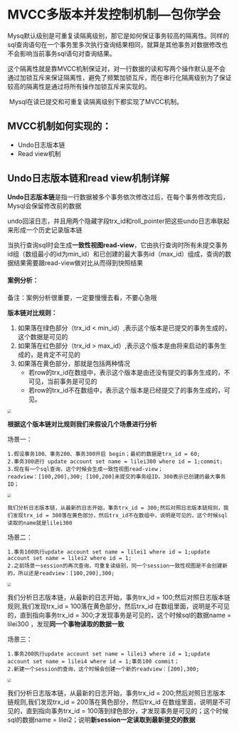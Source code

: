 # MVCC多版本并发控制机制—包你学会

​        Mysq默认级别是可重复读隔离级别，那它是如何保证事务较高的隔离性。同样的sql查询语句在一个事务里多次执行查询结果相同，就算是其他事务对数据修改也不会影响当前事务sql语句对查询结果。

​       这个隔离性就是靠MVCC机制保证对，对一行数据的读和写两个操作默认是不会通过加锁互斥来保证隔离性，避免了频繁加锁互斥，而在串行化隔离级别为了保证较高的隔离性是通过将所有操作加锁互斥来实现的。

​       Mysql在读已提交和可重复读隔离级别下都实现了MVCC机制。



## MVCC机制如何实现的：

- Undo日志版本链
- Read view机制



## Undo日志版本链和read view机制详解

​       **Undo日志版本链**是指一行数据被多个事务依次修改过后，在每个事务修改完后，Mysql会保留修改前的数据

undo回滚日志，并且用两个隐藏字段trx_id和roll_pointer把这些undo日志串联起来形成一个历史记录版本链

​      当执行查询sql时会生成**一致性视图read-view**，它由执行查询时所有未提交事务id组（数组最小的id为min_id）和已创建的最大事务id（max_id）组成，查询的数据结果需要跟read-view做对比从而得到快照结果

#### 案例分析：

备注：案例分析很重要，一定要慢慢去看，不要心急哦

**版本链对比规则：**

1. 如果落在绿色部分（trx_id < min_id）,表示这个版本是已提交的事务生成的，这个数据是可见的
2. 如果落在红色部分（trx_id > max_id）,表示这个版本是由将来启动的事务生成的，是肯定不可见的
3. 如果落在黄色部分，那就是包括两种情况
   - 若row的trx_id在数组中，表示这个版本是由还没有提交的事务生成的，不可见，当前事务是可见的
   - 若row的trx_id不在数组中，表示这个版本是已经提交了的事务生成的，可见。

<a href="https://sm.ms/image/X39JFgr7wDudHs8" target="_blank"><img src="https://i.loli.net/2020/10/02/X39JFgr7wDudHs8.jpg" style="zoom:50%;"  ></a>

**根据这个版本链对比规则我们来假设几个场景进行分析**

场景一：

```
1.假设事务100、事务200、事务300开启 begin；最初的数据是trx_id = 60;
2.事务300进行 update account set name = lilei300 where id = 1;commit;
3.现在有一个sql查询，这个时候会生成一致性视图read-view；
readview：[100,200],300; [100,200]未提交的事务组ID，300表示已创建的最大事务ID；
```

<a href="https://sm.ms/image/8seFuEUWqGBlcbr" target="_blank"><img src="https://i.loli.net/2020/10/03/8seFuEUWqGBlcbr.jpg" style="zoom:50%;"  ></a>

```
我们分析日志版本链，从最新的日志开始，事务trx_id = 300;然后对照日志版本链规则，我们发现trx_id = 300落在黄色部分，然后trx_id不在数组中，说明是可见的，这个时候sql读取的name就是lilei300
```

场景二：

```
1.事务100执行update account set name = lilei1 where id = 1;update account set name = lilei2 where id = 1;
2.之前场景一session的再次查询，可重复读级别，同一个session一致性视图是不会创建新的，所以还是readview：[100,200],300;
```

<a href="https://sm.ms/image/lNj5VuzrTXFd6Ae" target="_blank"><img src="https://i.loli.net/2020/10/03/lNj5VuzrTXFd6Ae.jpg" style="zoom:50%;"  ></a>

我们分析日志版本链，从最新的日志开始，事务trx_id = 100;然后对照日志版本链规则,我们发现trx_id = 100落在黄色部分，然后trx_id 在数组里面，说明是不可见的，直到指向事务trx_id = 300;才发现事务是可见的，这个时候sql的数据name = lilei300 ，发现**同一个事物读取的数据一致**

场景三：

```
1.事务200执行update account set name = lilei3 where id = 1;update account set name = lilei4 where id = 1;事务100 commit；
2.新建一个session的查询，这个时候会创建一个新的readview：[200],300;
```

<a href="https://sm.ms/image/BdDmepoy4fSACtT" target="_blank"><img src="https://i.loli.net/2020/10/02/BdDmepoy4fSACtT.jpg" style="zoom:50%;"  ></a>



我们分析日志版本链，从最新的日志开始，事务trx_id = 200;然后对照日志版本链规则,我们发现trx_id = 200落在黄色部分，然后trx_id 在数组里面，说明是不可见的，直到指向事务trx_id = 100落到绿色部分，才发现事务是可见的；这个时候sql的数据name = lilei2；说明**新session一定读取到最新提交的数据**



#### 